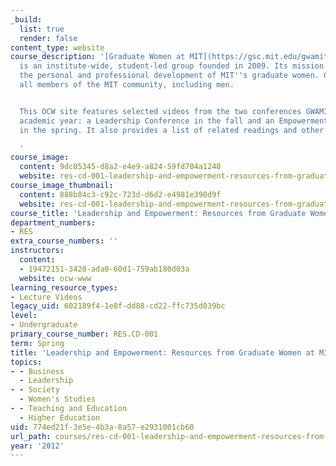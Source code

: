 ```yaml
---
_build:
  list: true
  render: false
content_type: website
course_description: '[Graduate Women at MIT](https://gsc.mit.edu/gwamit/) (GWAMIT)
  is an institute-wide, student-led group founded in 2009. Its mission is to promote
  the personal and professional development of MIT''s graduate women. GWAMIT welcomes
  all members of the MIT community, including men.


  This OCW site features selected videos from the two conferences GWAMIT runs each
  academic year: a Leadership Conference in the fall and an Empowerment Conference
  in the spring. It also provides a list of related readings and other resources.

  '
course_image:
  content: 9dc05345-d8a2-e4e9-a824-59fd704a1248
  website: res-cd-001-leadership-and-empowerment-resources-from-graduate-women-at-mit-gwamit-spring-2012
course_image_thumbnail:
  content: 888b84c3-c92c-723d-d6d2-e4981e390d9f
  website: res-cd-001-leadership-and-empowerment-resources-from-graduate-women-at-mit-gwamit-spring-2012
course_title: 'Leadership and Empowerment: Resources from Graduate Women at MIT (GWAMIT)'
department_numbers:
- RES
extra_course_numbers: ''
instructors:
  content:
  - 19472151-3420-ada0-60d1-759ab180d03a
  website: ocw-www
learning_resource_types:
- Lecture Videos
legacy_uid: 602189f4-1e0f-dd88-cd22-ffc735d039bc
level:
- Undergraduate
primary_course_number: RES.CD-001
term: Spring
title: 'Leadership and Empowerment: Resources from Graduate Women at MIT (GWAMIT)'
topics:
- - Business
  - Leadership
- - Society
  - Women's Studies
- - Teaching and Education
  - Higher Education
uid: 774ed21f-3e5e-4b3a-8a57-e2931001cb60
url_path: courses/res-cd-001-leadership-and-empowerment-resources-from-graduate-women-at-mit-gwamit-spring-2012
year: '2012'
---
```

